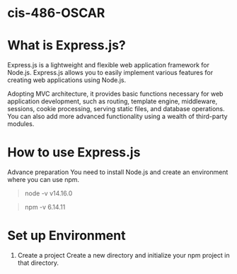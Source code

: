 # cis-486-OSCAR

# What is Express.js?
Express.js is a lightweight and flexible web application framework for Node.js.
Express.js allows you to easily implement various features for creating web applications using Node.js.

Adopting MVC architecture, it provides basic functions necessary for web application development, such as routing, template engine, middleware, sessions, cookie processing, serving static files, and database operations.
You can also add more advanced functionality using a wealth of third-party modules.

# How to use Express.js
Advance preparation
You need to install Node.js and create an environment where you can use npm.
>node -v
v14.16.0

>npm -v
6.14.11

# Set up Environment
1. Create a project
Create a new directory and initialize your npm project in that directory.
